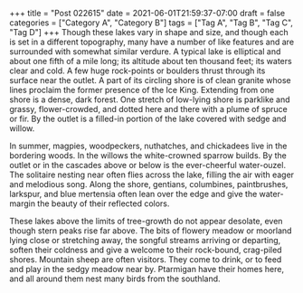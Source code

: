 +++
title = "Post 022615"
date = 2021-06-01T21:59:37-07:00
draft = false
categories = ["Category A", "Category B"]
tags = ["Tag A", "Tag B", "Tag C", "Tag D"]
+++
Though these lakes vary in shape and size, and though each is set in a different topography, many have a number of like features and are surrounded with somewhat similar verdure. A typical lake is elliptical and about one fifth of a mile long; its altitude about ten thousand feet; its waters clear and cold. A few huge rock-points or boulders thrust through its surface near the outlet. A part of its circling shore is of clean granite whose lines proclaim the former presence of the Ice King. Extending from one shore is a dense, dark forest. One stretch of low-lying shore is parklike and grassy, flower-crowded, and dotted here and there with a plume of spruce or fir. By the outlet is a filled-in portion of the lake covered with sedge and willow.

In summer, magpies, woodpeckers, nuthatches, and chickadees live in the bordering woods. In the willows the white-crowned sparrow builds. By the outlet or in the cascades above or below is the ever-cheerful water-ouzel. The solitaire nesting near often flies across the lake, filling the air with eager and melodious song. Along the shore, gentians, columbines, paintbrushes, larkspur, and blue mertensia often lean over the edge and give the water-margin the beauty of their reflected colors.

These lakes above the limits of tree-growth do not appear desolate, even though stern peaks rise far above. The bits of flowery meadow or moorland lying close or stretching away, the songful streams arriving or departing, soften their coldness and give a welcome to their rock-bound, crag-piled shores. Mountain sheep are often visitors. They come to drink, or to feed and play in the sedgy meadow near by. Ptarmigan have their homes here, and all around them nest many birds from the southland.
